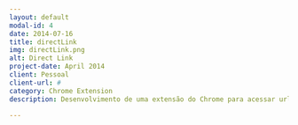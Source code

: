 ```yaml
---
layout: default
modal-id: 4
date: 2014-07-16
title: directLink
img: directLink.png
alt: Direct Link
project-date: April 2014
client: Pessoal
client-url: #
category: Chrome Extension
description: Desenvolvimento de uma extensão do Chrome para acessar urls de links protegidos ao baixar arquivos.

---
```


